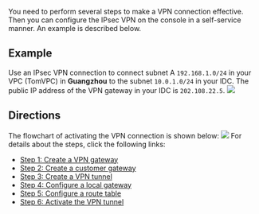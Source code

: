 You need to perform several steps to make a VPN connection effective. Then you can configure the IPsec VPN on the console in a self-service manner. An example is described below.
## Example
Use an IPsec VPN connection to connect subnet A `192.168.1.0/24` in your VPC (TomVPC) in **Guangzhou** to the subnet `10.0.1.0/24` in your IDC. The public IP address of the VPN gateway in your IDC is `202.108.22.5`.
![](https://main.qcloudimg.com/raw/a0ad82287cdaf9fae922e0c59fed99ba.png)
## Directions
The flowchart of activating the VPN connection is shown below:
![](https://main.qcloudimg.com/raw/8f017e7278462b27bf2aae995e6c280a.png)
For details about the steps, click the following links:
- [Step 1: Create a VPN gateway](https://intl.cloud.tencent.com/document/product/1037/32690)
- [Step 2: Create a customer gateway](https://intl.cloud.tencent.com/document/product/1037/32691)
- [Step 3: Create a VPN tunnel](https://intl.cloud.tencent.com/document/product/1037/32692)
- [Step 4: Configure a local gateway](https://intl.cloud.tencent.com/document/product/1037/32693)
- [Step 5: Configure a route table](https://intl.cloud.tencent.com/document/product/1037/32694)
- [Step 6: Activate the VPN tunnel](https://intl.cloud.tencent.com/document/product/1037/32695)
